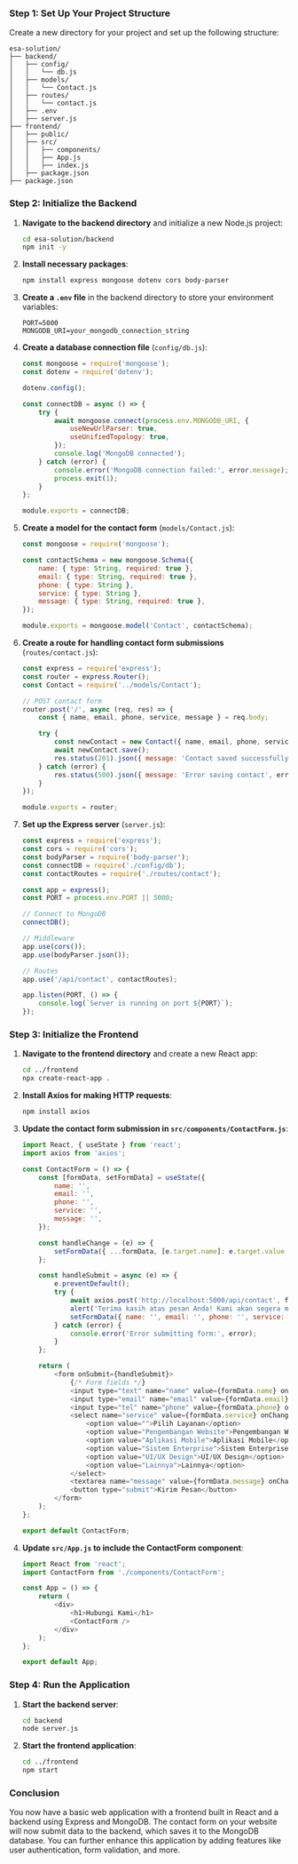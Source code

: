 ### Step 1: Set Up Your Project Structure

Create a new directory for your project and set up the following structure:

```
esa-solution/
├── backend/
│   ├── config/
│   │   └── db.js
│   ├── models/
│   │   └── Contact.js
│   ├── routes/
│   │   └── contact.js
│   ├── .env
│   ├── server.js
├── frontend/
│   ├── public/
│   ├── src/
│   │   ├── components/
│   │   ├── App.js
│   │   ├── index.js
│   ├── package.json
├── package.json
```

### Step 2: Initialize the Backend

1. **Navigate to the backend directory** and initialize a new Node.js project:

   ```bash
   cd esa-solution/backend
   npm init -y
   ```

2. **Install necessary packages**:

   ```bash
   npm install express mongoose dotenv cors body-parser
   ```

3. **Create a `.env` file** in the backend directory to store your environment variables:

   ```plaintext
   PORT=5000
   MONGODB_URI=your_mongodb_connection_string
   ```

4. **Create a database connection file** (`config/db.js`):

   ```javascript
   const mongoose = require('mongoose');
   const dotenv = require('dotenv');

   dotenv.config();

   const connectDB = async () => {
       try {
           await mongoose.connect(process.env.MONGODB_URI, {
               useNewUrlParser: true,
               useUnifiedTopology: true,
           });
           console.log('MongoDB connected');
       } catch (error) {
           console.error('MongoDB connection failed:', error.message);
           process.exit(1);
       }
   };

   module.exports = connectDB;
   ```

5. **Create a model for the contact form** (`models/Contact.js`):

   ```javascript
   const mongoose = require('mongoose');

   const contactSchema = new mongoose.Schema({
       name: { type: String, required: true },
       email: { type: String, required: true },
       phone: { type: String },
       service: { type: String },
       message: { type: String, required: true },
   });

   module.exports = mongoose.model('Contact', contactSchema);
   ```

6. **Create a route for handling contact form submissions** (`routes/contact.js`):

   ```javascript
   const express = require('express');
   const router = express.Router();
   const Contact = require('../models/Contact');

   // POST contact form
   router.post('/', async (req, res) => {
       const { name, email, phone, service, message } = req.body;

       try {
           const newContact = new Contact({ name, email, phone, service, message });
           await newContact.save();
           res.status(201).json({ message: 'Contact saved successfully' });
       } catch (error) {
           res.status(500).json({ message: 'Error saving contact', error });
       }
   });

   module.exports = router;
   ```

7. **Set up the Express server** (`server.js`):

   ```javascript
   const express = require('express');
   const cors = require('cors');
   const bodyParser = require('body-parser');
   const connectDB = require('./config/db');
   const contactRoutes = require('./routes/contact');

   const app = express();
   const PORT = process.env.PORT || 5000;

   // Connect to MongoDB
   connectDB();

   // Middleware
   app.use(cors());
   app.use(bodyParser.json());

   // Routes
   app.use('/api/contact', contactRoutes);

   app.listen(PORT, () => {
       console.log(`Server is running on port ${PORT}`);
   });
   ```

### Step 3: Initialize the Frontend

1. **Navigate to the frontend directory** and create a new React app:

   ```bash
   cd ../frontend
   npx create-react-app .
   ```

2. **Install Axios for making HTTP requests**:

   ```bash
   npm install axios
   ```

3. **Update the contact form submission in `src/components/ContactForm.js`**:

   ```javascript
   import React, { useState } from 'react';
   import axios from 'axios';

   const ContactForm = () => {
       const [formData, setFormData] = useState({
           name: '',
           email: '',
           phone: '',
           service: '',
           message: '',
       });

       const handleChange = (e) => {
           setFormData({ ...formData, [e.target.name]: e.target.value });
       };

       const handleSubmit = async (e) => {
           e.preventDefault();
           try {
               await axios.post('http://localhost:5000/api/contact', formData);
               alert('Terima kasih atas pesan Anda! Kami akan segera menghubungi Anda.');
               setFormData({ name: '', email: '', phone: '', service: '', message: '' });
           } catch (error) {
               console.error('Error submitting form:', error);
           }
       };

       return (
           <form onSubmit={handleSubmit}>
               {/* Form fields */}
               <input type="text" name="name" value={formData.name} onChange={handleChange} required />
               <input type="email" name="email" value={formData.email} onChange={handleChange} required />
               <input type="tel" name="phone" value={formData.phone} onChange={handleChange} />
               <select name="service" value={formData.service} onChange={handleChange}>
                   <option value="">Pilih Layanan</option>
                   <option value="Pengembangan Website">Pengembangan Website</option>
                   <option value="Aplikasi Mobile">Aplikasi Mobile</option>
                   <option value="Sistem Enterprise">Sistem Enterprise</option>
                   <option value="UI/UX Design">UI/UX Design</option>
                   <option value="Lainnya">Lainnya</option>
               </select>
               <textarea name="message" value={formData.message} onChange={handleChange} required></textarea>
               <button type="submit">Kirim Pesan</button>
           </form>
       );
   };

   export default ContactForm;
   ```

4. **Update `src/App.js` to include the ContactForm component**:

   ```javascript
   import React from 'react';
   import ContactForm from './components/ContactForm';

   const App = () => {
       return (
           <div>
               <h1>Hubungi Kami</h1>
               <ContactForm />
           </div>
       );
   };

   export default App;
   ```

### Step 4: Run the Application

1. **Start the backend server**:

   ```bash
   cd backend
   node server.js
   ```

2. **Start the frontend application**:

   ```bash
   cd ../frontend
   npm start
   ```

### Conclusion

You now have a basic web application with a frontend built in React and a backend using Express and MongoDB. The contact form on your website will now submit data to the backend, which saves it to the MongoDB database. You can further enhance this application by adding features like user authentication, form validation, and more.